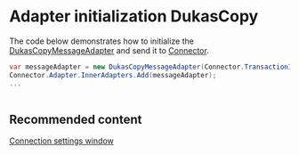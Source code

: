 # Adapter initialization DukasCopy

The code below demonstrates how to initialize the [DukasCopyMessageAdapter](xref:StockSharp.DukasCopy.DukasCopyMessageAdapter) and send it to [Connector](xref:StockSharp.Algo.Connector).

```cs
var messageAdapter = new DukasCopyMessageAdapter(Connector.TransactionIdGenerator);
Connector.Adapter.InnerAdapters.Add(messageAdapter);
...	
							
```

## Recommended content

[Connection settings window](../../../graphical_user_interface/connection_settings_window.md)
